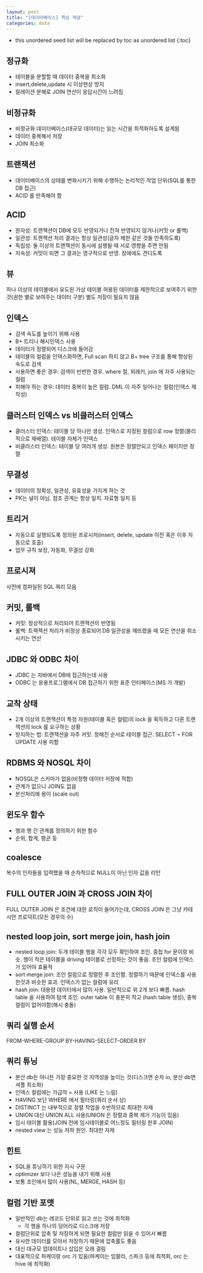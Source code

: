 ```yaml
---
layout: post
title: "[데이터베이스] 핵심 개념"
categories: data
---
```


* this unordered seed list will be replaced by toc as unordered list
{:toc}

## 정규화

- 테이블을 분할할 때 데이터 중복을 최소화
- insert,delete,update 시 이상현상 방지
- 릴레이션 분해로 JOIN 연산이 응답시간이 느려짐

## 비정규화

- 비정규화 데이터베이스(대규모 데이터)는 읽는 시간을 최적화하도록 설계됨
- 데이터 중복해서 저장
- JOIN 최소화

## 트랜잭션

- 데이터베이스의 상태를 변화시키기 위해 수행하는 논리적인 작업 단위(SQL를 통한 DB 접근)
- ACID 를 만족해야 함

## ACID

- 원자성: 트랜잭션이 DB에 모두 반영되거나 전혀 반영되지 않거나(커밋 or 롤백)
- 일관성: 트랜잭션 처리 결과는 항상 일관성(글자 제한 같은 것들 만족하도록)
- 독립성: 둘 이상의 트랜잭션이 동시에 실행될 때 서로 영향을 주면 안됨 
- 지속성: 커밋이 되면 그 결과는 영구적으로 반영. 장애에도 견디도록

## 뷰

하나 이상의 테이블에서 유도된 가상 테이블
허용된 데이터를 제한적으로 보여주기 위한 것(권한 별로 보여주는 데이터 구분)
별도 저장이 필요치 않음

## 인덱스

- 검색 속도를 높이기 위해 사용
- B+ 트리나 해시인덱스 사용
- 데이터가 정렬되어 디스크에 들어감
- 테이블의 컬럼을 인덱스화하면, Full scan 하지 않고 B+ tree 구조를 통해 향상된 속도로 검색
- 사용하면 좋은 경우: 검색이 빈번한 경우. where 절, 외래키, join 에 자주 사용되는 컬럼
- 피해야 하는 경우: 데이터 중복이 높은 컬럼. DML 이 자주 일어나는 컬럼(인덱스 재작성)

## 클러스터 인덱스 vs 비클러스터 인덱스

- 클러스터 인덱스: 테이블 당 하나만 생성. 인덱스로 지정된 컬럼으로 row 정렬(물리적으로 재배열). 테이블 자체가 인덱스 
- 비클러스터 인덱스: 테이블 당 여러개 생성. 원본은 정렬안되고 인덱스 페이지만 정렬

## 무결성

- 데이터의 정확성, 일관성, 유효성을 가지게 하는 것
- PK는 널이 아님. 참조 관계는 항상 일치. 자료형 일치 등

## 트리거

- 자동으로 실행되도록 정의된 프로시저(insert, delete, update 이전 혹은 이후 자동으로 호출)
- 업무 규칙 보장, 자동화, 무결성 강화

## 프로시져

사전에 컴파일된 SQL 쿼리 모음

## 커밋, 롤백

- 커밋: 정상적으로 처리되어 트랜잭션이 반영됨
- 롤백: 트랙잭션 처리가 비정상 종료되어 DB 일관성을 깨뜨렸을 때 모든 연산을 취소시키는 연산

## JDBC 와 ODBC 차이

- JDBC 는 자바에서 DB에 접근하는데 사용
- ODBC 는 응용프로그램에서 DB 접근하기 위한 표준 인터페이스(MS 가 개발)

## 교착 상태

- 2개 이상의 트랜잭션이 특정 자원(테이블 혹은 컬럼)의 lock 을 획득하고 다른 트랜잭션의 lock 를 요구하는 상황 
- 방지하는 법: 트랜잭션을 자주 커밋. 정해진 순서로 테이블 접근. SELECT ~ FOR UPDATE 사용 피함

## RDBMS 와 NOSQL 차이 

- NOSQL은 스키마가 없음(비정형 데이터 저장에 적합)
- 관계가 없으니 JOIN도 없음 
- 분산처리에 용이 (scale out)

## 윈도우 함수

- 행과 행 간 관계를 정의하기 위한 함수
- 순위, 합계, 평균 등

## coalesce

복수의 인자들을 입력했을 때 순차적으로 NULL이 아닌 인자 값을 리턴

## FULL OUTER JOIN 과 CROSS JOIN 차이

FULL OUTER JOIN 은 조건에 대한 로직이 들어가는데, CROSS JOIN 은 그냥 카테시안 프로덕트(모든 경우의 수)

## nested loop join, sort merge join, hash join

- nested loop join: 두개 테이블 행을 각각 모두 확인하여 조인. 중첩 for 문이랑 비슷. 행이 적은 테이블을 driving 테이블로 선정하는 것이 좋음. 조인 컬럼에 인덱스가 있어야 효율적
- sort merge join: 조인 컬럼으로 정렬한 후 조인함. 정렬하기 때문에 인덱스를 사용한것과 비슷한 효과. 인덱스가 없는 컬럼에 유리
- hash join: 대용량 데이터에서 많이 사용. 일반적으로 위 2개 보다 빠름. hash table 을 사용하여 탐색 조인. outer table 이 충분히 작고 (hash table 생성), 중복 컬럼이 없어야함(해시 충돌)

## 쿼리 실행 순서

FROM-WHERE-GROUP BY-HAVING-SELECT-ORDER BY

## 쿼리 튜닝

- 분산 db든 아니든 가장 중요한 것 지역성을 높이는 것(디스크면 순차 io, 분산 db면 셔플 최소화)
- 인덱스 컬럼에는 가급적 = 사용 (LIKE 는 느림)
- HAVING 보단 WHERE 에서 필터링(쿼리 순서 상)
- DISTINCT 는 내부적으로 정렬 작업을 수반하므로 최대한 자제
- UNION 대신 UNION ALL 사용(UNION 은 정렬과 중복 제거 기능이 있음)
- 임시 테이블 활용(JOIN 전에 임시테이블로 어느정도 필터링 한후 JOIN)
- nested view 는 성능 저하 원인. 최대한 자제

## 힌트

- SQL을 튜닝하기 위한 지시 구문 
- optimizer 보다 나은 성능을 내기 위해 사용 
- 보통 조인에서 많이 사용(NL, MERGE, HASH 등)

## 컬럼 기반 포맷

- 일반적인 db는 레코드 단위로 읽고 쓰는 것에 최적화
  - 각 행을 하나의 덩어리로 디스크에 저장
- 컬럼단위로 압축 및 저장하게 되면 필요한 컬럼만 읽을 수 있어서 빠름
- 유사한 데이터를 모아서 저장하기 때문에 압축률도 좋음
- 대신 대규모 업데이트나 삽입은 오래 걸림
- 대표적으로 파케이랑 orc 가 있음(파케이는 임팔라, 스파크 등에 최적화, orc 는 hive 에 최적화)